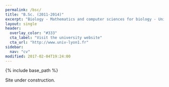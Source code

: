 ```yaml
---
permalink: /bsc/
title: "B.Sc. (2011-2014)"
excerpt: "Biology - Mathematics and computer sciences for biology - University Claude Bernard Lyon 1 (Lyon, France)"
layout: single
header:
  overlay_color: "#333"
  cta_label: "Visit the university website"
  cta_url: "http://www.univ-lyon1.fr"
sidebar:
  nav: "cv"
modified: 2017-02-04T19:24:00
---
```


{% include base_path %}

Site under construction.
